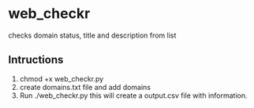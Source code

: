# web_checkr
checks domain status, title and description from list

## Intructions
1. chmod +x web_checkr.py
2. create domains.txt file and add domains
3. Run ./web_checkr.py this will create a output.csv file with information. 
